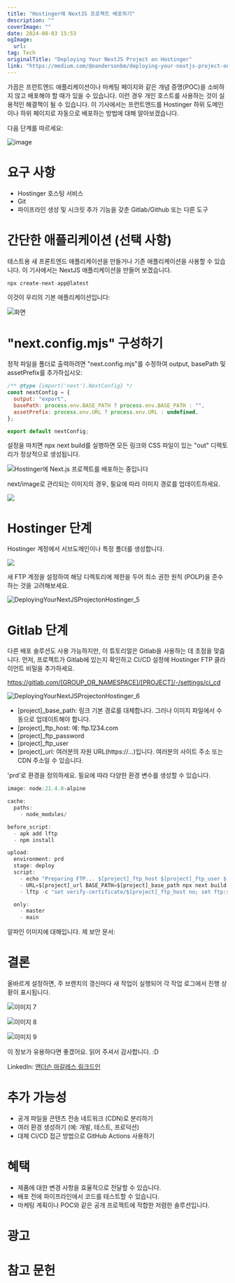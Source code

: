 ```yaml
---
title: "Hostinger에 NextJS 프로젝트 배포하기"
description: ""
coverImage: ""
date: 2024-08-03 15:53
ogImage: 
  url: 
tag: Tech
originalTitle: "Deploying Your NextJS Project on Hostinger"
link: "https://medium.com/@oandersonbm/deploying-your-nextjs-project-on-hostinger-dffdb6a05ffc"
---
```




가끔은 프런트엔드 애플리케이션이나 마케팅 페이지와 같은 개념 증명(POC)을 소비하지 않고 배포해야 할 때가 있을 수 있습니다. 이런 경우 개인 호스트를 사용하는 것이 실용적인 해결책이 될 수 있습니다. 이 기사에서는 프런트엔드를 Hostinger 하위 도메인이나 하위 페이지로 자동으로 배포하는 방법에 대해 알아보겠습니다.

다음 단계를 따르세요:

![image](/assets/img/DeployingYourNextJSProjectonHostinger_0.png)

# 요구 사항

<div class="content-ad"></div>

- Hostinger 호스팅 서비스
- Git
- 파이프라인 생성 및 시크릿 추가 기능을 갖춘 Gitlab/Github 또는 다른 도구

# 간단한 애플리케이션 (선택 사항)

테스트용 새 프론트엔드 애플리케이션을 만들거나 기존 애플리케이션을 사용할 수 있습니다. 이 기사에서는 NextJS 애플리케이션을 만들어 보겠습니다.

```js
npx create-next-app@latest
```

<div class="content-ad"></div>

이것이 우리의 기본 애플리케이션입니다:

![화면](/assets/img/DeployingYourNextJSProjectonHostinger_1.png)

# "next.config.mjs" 구성하기

정적 파일을 폴더로 출력하려면 "next.config.mjs"를 수정하여 output, basePath 및 assetPrefix를 추가하십시오:

<div class="content-ad"></div>

```js
/** @type {import('next').NextConfig} */
const nextConfig = {
  output: "export",
  basePath: process.env.BASE_PATH ? process.env.BASE_PATH : "",
  assetPrefix: process.env.URL ? process.env.URL : undefined,
};

export default nextConfig;
```

설정을 마치면 npx next build를 실행하면 모든 링크와 CSS 파일이 있는 "out" 디렉토리가 정상적으로 생성됩니다.

![Hostinger에 Next.js 프로젝트를 배포하는 중입니다](/assets/img/DeployingYourNextJSProjectonHostinger_2.png)

next/image로 관리되는 이미지의 경우, 필요에 따라 이미지 경로를 업데이트하세요.

<div class="content-ad"></div>

<img src="/assets/img/DeployingYourNextJSProjectonHostinger_3.png" />

# Hostinger 단계

Hostinger 계정에서 서브도메인이나 특정 폴더를 생성합니다.

<img src="/assets/img/DeployingYourNextJSProjectonHostinger_4.png" />

<div class="content-ad"></div>

새 FTP 계정을 설정하여 해당 디렉토리에 제한을 두어 최소 권한 원칙 (POLP)을 준수하는 것을 고려해보세요.

![DeployingYourNextJSProjectonHostinger_5](/assets/img/DeployingYourNextJSProjectonHostinger_5.png)

# Gitlab 단계

다른 배포 솔루션도 사용 가능하지만, 이 튜토리얼은 Gitlab을 사용하는 데 초점을 맞춥니다. 먼저, 프로젝트가 Gitlab에 있는지 확인하고 CI/CD 설정에 Hostinger FTP 클라이언트 비밀을 추가하세요.

<div class="content-ad"></div>

https://gitlab.com/[GROUP_OR_NAMESPACE]/[PROJECT]/-/settings/ci_cd

![DeployingYourNextJSProjectonHostinger_6](/assets/img/DeployingYourNextJSProjectonHostinger_6.png)

- [project]\_base_path: 링크 기본 경로를 대체합니다. 그러나 이미지 파일에서 수동으로 업데이트해야 합니다.
- [project]\_ftp_host: 예: ftp.1234.com
- [project]\_ftp_password
- [project]\_ftp_user
- [project]\_url: 여러분의 자원 URL(https://...)입니다. 여러분의 사이트 주소 또는 CDN 주소일 수 있습니다.

'prd'로 환경을 정의하세요. 필요에 따라 다양한 환경 변수를 생성할 수 있습니다.

<div class="content-ad"></div>

```js
image: node:21.4.0-alpine

cache:
  paths:
    - node_modules/

before_script:
  - apk add lftp
  - npm install

upload:
  environment: prd
  stage: deploy
  script:
    - echo "Preparing FTP... $[project]_ftp_host $[project]_ftp_user $[project]_ftp_password"
    - URL=$[project]_url BASE_PATH=$[project]_base_path npx next build
    - lftp -c "set verify-certificate/$[project]_ftp_host no; set ftp:ssl-allow on; open -u $[project]_ftp_user,$[project]_ftp_password ftp://$[project]_ftp_host; mirror -Rev out/ ./ --ignore-time --parallel=10"

  only:
    - master
    - main
```

알파인 이미지에 대해입니다. 제 보안 문서:

# 결론

<div class="content-ad"></div>

올바르게 설정하면, 주 브랜치의 갱신마다 새 작업이 실행되어 각 작업 로그에서 진행 상황이 표시됩니다.

![이미지 7](/assets/img/DeployingYourNextJSProjectonHostinger_7.png)

![이미지 8](/assets/img/DeployingYourNextJSProjectonHostinger_8.png)

![이미지 9](/assets/img/DeployingYourNextJSProjectonHostinger_9.png)

<div class="content-ad"></div>

이 정보가 유용하다면 좋겠어요. 읽어 주셔서 감사합니다. :D

LinkedIn: [앤더슨 마갈레스 링크드인](https://www.linkedin.com/in/andersonbmagalhaes/)

# 추가 가능성

- 공개 파일을 콘텐츠 전송 네트워크 (CDN)로 분리하기
- 여러 환경 생성하기 (예: 개발, 테스트, 프로덕션)
- 대체 CI/CD 접근 방법으로 GitHub Actions 사용하기

<div class="content-ad"></div>

# 혜택

- 제품에 대한 변경 사항을 효율적으로 전달할 수 있습니다.
- 배포 전에 파이프라인에서 코드를 테스트할 수 있습니다.
- 마케팅 계획이나 POC와 같은 공개 프로젝트에 적합한 저렴한 솔루션입니다.

# 광고

# 참고 문헌
